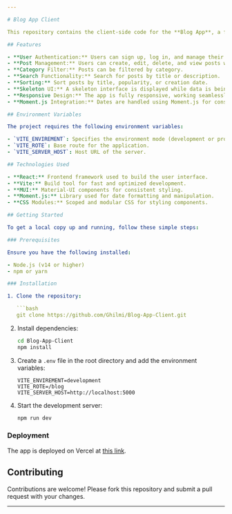 ```yaml
---

# Blog App Client

This repository contains the client-side code for the **Blog App**, a full-featured blogging platform where users can create, view, and manage blog posts, comments, and categories. This project is built using the MERN stack.

## Features

- **User Authentication:** Users can sign up, log in, and manage their profiles.
- **Post Management:** Users can create, edit, delete, and view posts with rich text content.
- **Category Filter:** Posts can be filtered by category.
- **Search Functionality:** Search for posts by title or description.
- **Sorting:** Sort posts by title, popularity, or creation date.
- **Skeleton UI:** A skeleton interface is displayed while data is being fetched for better user experience.
- **Responsive Design:** The app is fully responsive, working seamlessly on various screen sizes.
- **Moment.js Integration:** Dates are handled using Moment.js for consistent formatting.

## Environment Variables

The project requires the following environment variables:

- `VITE_ENVIREMENT`: Specifies the environment mode (development or production).
- `VITE_ROTE`: Base route for the application.
- `VITE_SERVER_HOST`: Host URL of the server.

## Technologies Used

- **React:** Frontend framework used to build the user interface.
- **Vite:** Build tool for fast and optimized development.
- **MUI:** Material-UI components for consistent styling.
- **Moment.js:** Library used for date formatting and manipulation.
- **CSS Modules:** Scoped and modular CSS for styling components.

## Getting Started

To get a local copy up and running, follow these simple steps:

### Prerequisites

Ensure you have the following installed:

- Node.js (v14 or higher)
- npm or yarn

### Installation

1. Clone the repository:

   ```bash
   git clone https://github.com/Ghilmi/Blog-App-Client.git
   ```

2. Install dependencies:

   ```bash
   cd Blog-App-Client
   npm install
   ```

3. Create a `.env` file in the root directory and add the environment variables:

   ```env
   VITE_ENVIREMENT=development
   VITE_ROTE=/blog
   VITE_SERVER_HOST=http://localhost:5000
   ```

4. Start the development server:

   ```bash
   npm run dev
   ```

### Deployment

The app is deployed on Vercel at [this link](https://blog-app-client-1au3pkpa3-users-projects-c3831f03.vercel.app/).

## Contributing

Contributions are welcome! Please fork this repository and submit a pull request with your changes.

---
```

